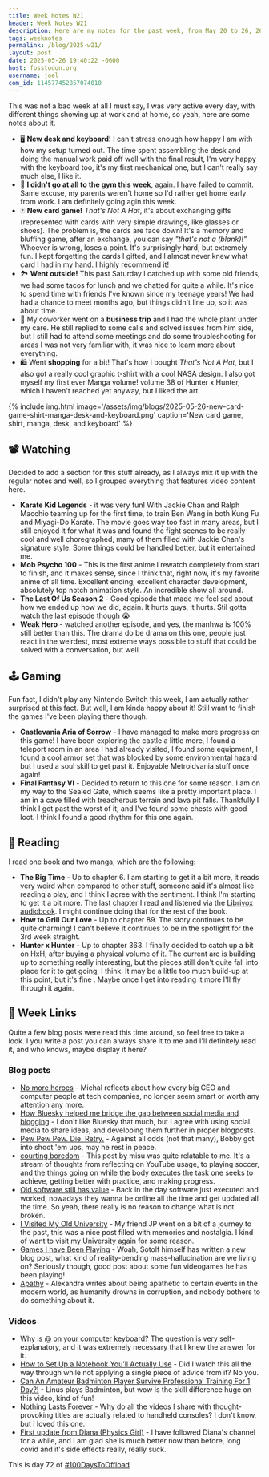 ```yaml
---
title: Week Notes W21
header: Week Notes W21
description: Here are my notes for the past week, from May 20 to 26, 2025. New desk, new card game, same reading, some movies.
tags: weeknotes
permalink: /blog/2025-w21/
layout: post
date: 2025-05-26 19:40:22 -0600
host: fosstodon.org
username: joel
com_id: 114577452857074010
---
```


This was not a bad week at all I must say, I was very active every day, with different things showing up at work and at home, so yeah, here are some notes about it.

- 🖥️ **New desk and keyboard!** I can't stress enough how happy I am with how my setup turned out. The time spent assembling the desk and doing the manual work paid off well with the final result, I'm very happy with the keyboard too, it's my first mechanical one, but I can't really say much else, I like it.
- 💪 **I didn't go at all to the gym this week**, again. I have failed to commit. Same excuse, my parents weren't home so I'd rather get home early from work. I am definitely going agin this week.
- 🃏 **New card game!** *That's Not A Hat*, it's about exchanging gifts (represented with cards with very simple drawings, like glasses or shoes). The problem is, the cards are face down! It's a memory and bluffing game, after an exchange, you can say *"that's not a (blank)!"* Whoever is wrong, loses a point. It's surprisingly hard, but extremely fun. I kept forgetting the cards I gifted, and I almost never knew what card I had in my hand. I highly recommend it!
- 🏞️ **Went outside!** This past Saturday I catched up with some old friends, we had some tacos for lunch and we chatted for quite a while. It's nice to spend time with friends I've known since my teenage years! We had had a chance to meet months ago, but things didn't line up, so it was about time.
- 🚌 My coworker went on a **business trip** and I had the whole plant under my care. He still replied to some calls and solved issues from him side, but I still had to attend some meetings and do some troubleshooting for areas I was not very familiar with, it was nice to learn more about everything.
- 🛍 Went **shopping** for a bit! That's how I bought *That's Not A Hat*, but I also got a really cool graphic t-shirt with a cool NASA design. I also got myself my first ever Manga volume! volume 38 of Hunter x Hunter, which I haven't reached yet anyway, but I liked the art.

{% include img.html image='/assets/img/blogs/2025-05-26-new-card-game-shirt-manga-desk-and-keyboard.png' caption='New card game, shirt, manga, desk, and keyboard' %}

## 📽️ Watching

Decided to add a section for this stuff already, as I always mix it up with the regular notes and well, so I grouped everything that features video content here.

- **Karate Kid Legends** - it was very fun! With Jackie Chan and Ralph Macchio teaming up for the first time, to train Ben Wang in both Kung Fu and Miyagi-Do Karate. The movie goes way too fast in many areas, but I still enjoyed it for what it was and found the fight scenes to be really cool and well choregraphed, many of them filled with Jackie Chan's signature style. Some things could be handled better, but it entertained me.
- **Mob Psycho 100** - This is the first anime I rewatch completely from start to finish, and it makes sense, since I think that, right now, it's my favorite anime of all time. Excellent ending, excellent character development, absolutely top notch animation style. An incredible show all around.
- **The Last Of Us Season 2** - Good episode that made me feel sad about how we ended up how we did, again. It hurts guys, it hurts. Stil gotta watch the last episode though 😭
- **Weak Hero** - watched another episode, and yes, the manhwa is 100% still better than this. The drama do be drama on this one, people just react in the weirdest, most extreme ways possible to stuff that could be solved with a conversation, but well.

## 🕹️ Gaming

Fun fact, I didn't play any Nintendo Switch this week, I am actually rather surprised at this fact. But well, I am kinda happy about it! Still want to finish the games I've been playing there though.

- **Castlevania Aria of Sorrow** - I have managed to make more progress on this game! I have been exploring the castle a little more, I found a teleport room in an area I had already visited, I found some equipment, I found a cool armor set that was blocked by some environmental hazard but I used a soul skill to get past it. Enjoyable Metroidvania stuff once again!
- **Final Fantasy VI** - Decided to return to this one for some reason. I am on my way to the Sealed Gate, which seems like a pretty important place. I am in a cave filled with treacherous terrain and lava pit falls. Thankfully I think I got past the worst of it, and I've found some chests with good loot. I think I found a good rhythm for this one again.

## 📕 Reading

I read one book and two manga, which are the following:
- **The Big Time** - Up to chapter 6. I am starting to get it a bit more, it reads very weird when compared to other stuff, someone said it's almost like reading a play, and I think I agree with the sentiment.  I think I'm starting to get it a bit more. The last chapter I read and listened via the [Librivox audiobook](https://librivox.org/the-big-time-by-fritz-leiber). I might continue doing that for the rest of the book.
- **How to Grill Our Love** - Up to chapter 89. The story continues to be quite charming! I can't believe it continues to be in the spotlight for the 3rd week straight.
- **Hunter x Hunter** - Up to chapter 363. I finally decided to catch up a bit on HxH, after buying a physical volume of it. The current arc is building up to something really interesting, but the pieces still don't quite fall into place for it to get going, I think. It may be a little too much build-up at this point, but it's fine . Maybe once I get into reading it more I'll fly through it again.

## 🔗 Week Links

Quite a few blog posts were read this time around, so feel free to take a look. I you write a post you can always share it to me and I'll definitely read it, and who knows, maybe display it here?

### Blog posts

- [No more heroes](https://michal.sapka.pl/2025/no-more-heroes) - Michal reflects about how every big CEO and computer people at tech companies, no longer seem smart or worth any attention any more.
- [How Bluesky helped me bridge the gap between social media and blogging](https://www.spudart.org/blog/bluesky-and-blogging) - I don't like Bluesky that much, but I agree with using social media to share ideas, and developing them further in proper blogposts.
- [Pew Pew Pew. Die. Retry.](https://bobbyhiltz.com/posts/2025/05/shmups/index.html) - Against all odds (not that many), Bobby got into shoot 'em ups, may he rest in peace.
- [courting boredom](https://tiramisu.bearblog.dev/courting-boredom) - This post by misu was quite relatable to me. It's a stream of thoughts from reflecting on YouTube usage, to playing soccer, and the things going on while the body executes the task one seeks to achieve, getting better with practice, and making progress.
- [Old software still has value](http://82mhz.net/posts/2025/05/old-software-still-has-value) - Back in the day software just executed and worked, nowadays they wanna be online all the time and get updated all the time. So yeah, there really is no reason to change what is not broken.
- [I Visited My Old University](https://moddedbear.com/i-visited-my-old-university) - My friend JP went on a bit of a journey to the past, this was a nice post filled with memories and nostalgia. I kind of want to visit my University again for some reason.
- [Games I have Been Playing](https://sotolf.codeberg.page/posts/games-ive-been-playing) - Woah, Sotolf himself has written a new blog post, what kind of reality-bending mass-hallucination are we living on? Seriously though, good post about some fun videogames he has been playing!
- [Apathy](https://wrywriter.ca/posts/apathy) - Alexandra writes about being apathetic to certain events in the modern world, as humanity drowns in corruption, and nobody bothers to do something about it.

### Videos

- [Why is @ on your computer keyboard?](https://youtu.be/MjE03a8PGko) The question is very self-explanatory, and it was extremely necessary that I knew the answer for it.
- [How to Set Up a Notebook You’ll Actually Use](https://youtu.be/w8Ipi-MC8XM) - Did I watch this all the way through while not applying a single piece of advice from it? No you.
- [Can An Amateur Badminton Player Survive Professional Training For 1 Day?!](https://youtu.be/bKmxbywvQgE) - Linus plays Badminton, but wow is the skill difference huge on this video, kind of fun!
- [Nothing Lasts Forever](https://youtu.be/NR0KKegIsvk) - Why do all the videos I share with thought-provoking titles are actually related to handheld consoles? I don't know, but I loved this one.
- [First update from Diana (Physics Girl)](https://youtu.be/vqeIeIcDHD0) - I have followed Diana's channel for a while, and I am glad she is much better now than before, long
covid and it's side effects really, really suck.

This is day 72 of [#100DaysToOffload](https://100daystooffload.com)

